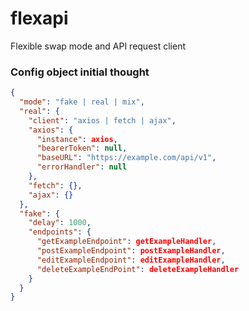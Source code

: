 # flexapi

Flexible swap mode and API request client

### Config object initial thought

```json
{
  "mode": "fake | real | mix",
  "real": {
    "client": "axios | fetch | ajax",
    "axios": {
      "instance": axios,
      "bearerToken": null,
      "baseURL": "https://example.com/api/v1",
      "errorHandler": null
    },
    "fetch": {},
    "ajax": {}
  },
  "fake": {
    "delay": 1000,
    "endpoints": {
      "getExampleEndpoint": getExampleHandler,
      "postExampleEndpoint": postExampleHandler,
      "editExampleEndpoint": editExampleHandler,
      "deleteExampleEndPoint": deleteExampleHandler
    }
  }
}
```
